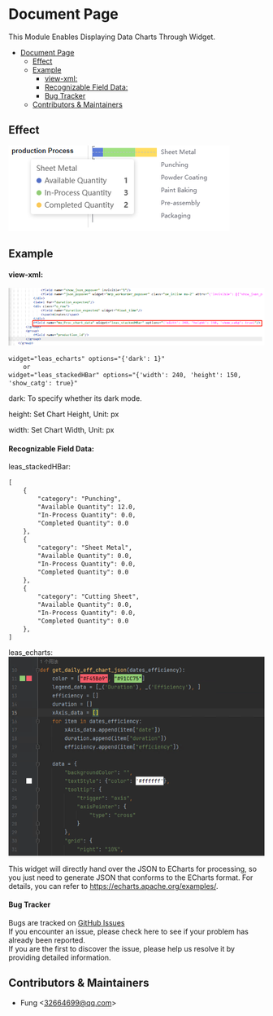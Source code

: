 
# Document Page

This Module Enables Displaying Data Charts Through Widget.

<!-- TOC -->
* [Document Page](#document-page)
  * [Effect](#effect)
  * [Example](#example)
      * [view-xml:](#view-xml)
      * [Recognizable Field Data:](#recognizable-field-data)
      * [Bug Tracker](#bug-tracker)
  * [Contributors & Maintainers](#contributors--maintainers)
<!-- TOC -->

## Effect
![](static\description\Effect01.jpg)

## Example
#### view-xml:
![](static\description\Example01.jpg)
````
widget="leas_echarts" options="{'dark': 1}"
    or
widget="leas_stackedHBar" options="{'width': 240, 'height': 150, 'show_catg': true}"
````
dark: To specify whether its dark mode.

height: Set Chart Height, Unit: px

width: Set Chart Width, Unit: px

#### Recognizable Field Data:
leas_stackedHBar:
````
[
    {
        "category": "Punching",
        "Available Quantity": 12.0,
        "In-Process Quantity": 0.0,
        "Completed Quantity": 0.0
    },
    {
        "category": "Sheet Metal",
        "Available Quantity": 0.0,
        "In-Process Quantity": 0.0,
        "Completed Quantity": 0.0
    },
    {
        "category": "Cutting Sheet",
        "Available Quantity": 0.0,
        "In-Process Quantity": 0.0,
        "Completed Quantity": 0.0
    },
]
````
leas_echarts:
![](static\description\Example02.png)

This widget will directly hand over the JSON to ECharts for processing, so you just need to generate JSON that conforms to the ECharts format. For details, you can refer to https://echarts.apache.org/examples/.

#### Bug Tracker
Bugs are tracked on [GitHub Issues](https://github.com/fenglander/leas_chart_widget/issues>)  
If you encounter an issue, please check here to see if your problem has already been reported.  
If you are the first to discover the issue, please help us resolve it by providing detailed information.

## Contributors & Maintainers

* Fung <[32664699@qq.com](32664699@qq.com)>

